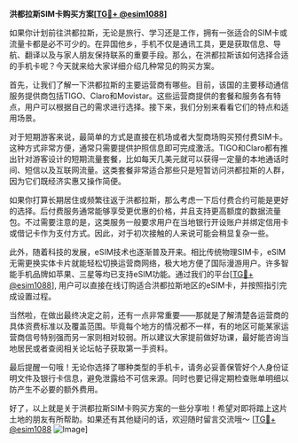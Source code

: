 **洪都拉斯SIM卡购买方案[[TG💪+ @esim1088](https://t.me/s/esim1088)]**

如果你计划前往洪都拉斯，无论是旅行、学习还是工作，拥有一张适合的SIM卡或流量卡都是必不可少的。在异国他乡，手机不仅是通讯工具，更是获取信息、导航、翻译以及与家人朋友保持联系的重要手段。那么，在洪都拉斯该如何选择合适的手机卡呢？今天就来给大家详细介绍几种常见的购买方案。

首先，让我们了解一下洪都拉斯的主要运营商有哪些。目前，该国的主要移动通信服务提供商包括TIGO、Claro和Movistar。这些运营商提供的套餐和服务各有特点，用户可以根据自己的需求进行选择。接下来，我们分别来看看它们的特点和适用场景。

对于短期游客来说，最简单的方式是直接在机场或者大型商场购买预付费SIM卡。这种方式非常方便，通常只需要提供护照信息即可完成激活。TIGO和Claro都有推出针对游客设计的短期流量套餐，比如每天几美元就可以获得一定量的本地通话时间、短信以及互联网流量。这类套餐非常适合那些只是短暂访问洪都拉斯的人群，因为它们既经济实惠又操作简便。

如果你打算长期居住或频繁往返于洪都拉斯，那么考虑一下后付费合约可能是更好的选择。后付费服务通常能够享受更优惠的价格，并且支持更高额度的数据流量包。不过需要注意的是，这类服务一般要求用户在当地银行开设账户并绑定信用卡或借记卡作为支付方式。因此，对于初次接触的人来说可能会稍显复杂一些。

此外，随着科技的发展，eSIM技术也逐渐普及开来。相比传统物理SIM卡，eSIM无需更换实体卡片就能轻松切换运营商网络，极大地方便了国际漫游用户。许多智能手机品牌如苹果、三星等均已支持eSIM功能。通过我们的平台[[TG💪+ @esim1088](https://t.me/s/esim1088)], 用户可以直接在线订购适合洪都拉斯地区的eSIM卡，并按照指引完成设置过程。

当然啦，在做出最终决定之前，还有一点非常重要——那就是了解清楚各运营商的具体资费标准以及覆盖范围。毕竟每个地方的情况都不一样，有的地区可能某家运营商信号特别强而另一家则相对较弱。所以建议大家提前做好功课，最好能咨询当地居民或者查阅相关论坛帖子获取第一手资料。

最后提醒一句哦！无论你选择了哪种类型的手机卡，请务必妥善保管好个人身份证明文件及银行卡信息，避免泄露给不可信来源。同时也要记得定期检查账单明细以防产生不必要的额外费用。

好了，以上就是关于洪都拉斯SIM卡购买方案的一些分享啦！希望对即将踏上这片土地的朋友有所帮助。如果还有其他疑问的话，欢迎随时留言交流哦～ [[TG💪+ @esim1088](https://t.me/s/esim1088) ![Image](https://i.postimg.cc/4NQfJmqS/Snipaste-2025-05-13-00-14-12.png)]